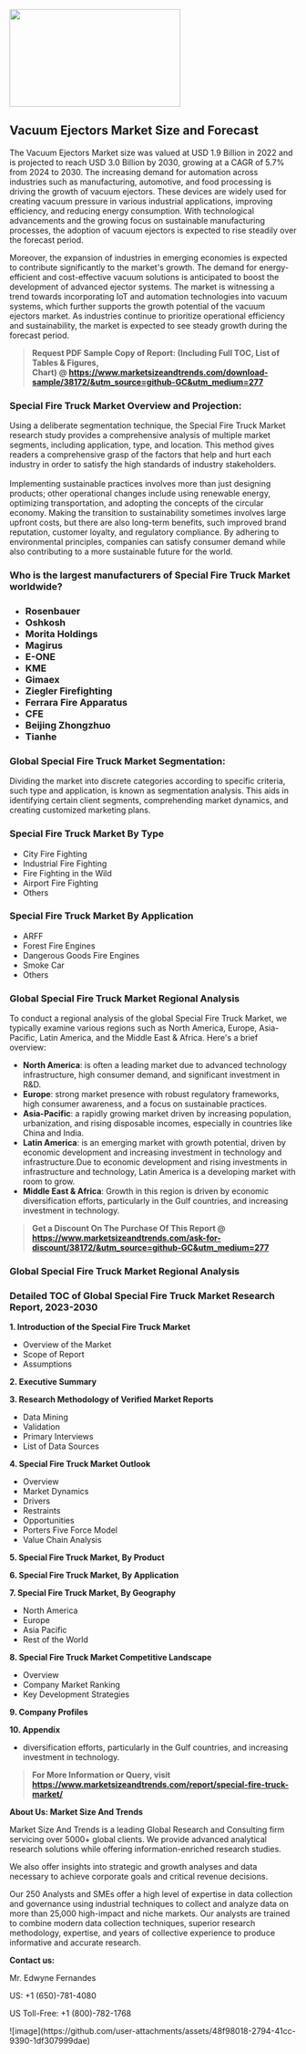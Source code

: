 <p><img class="alignnone size-medium wp-image-20088" src="https://ffe5etoiles.com/wp-content/uploads/2024/12/MST1-300x171.png" alt="" width="300" height="171" /></p><h2>Vacuum Ejectors Market Size and Forecast</h2><p>The Vacuum Ejectors Market size was valued at USD 1.9 Billion in 2022 and is projected to reach USD 3.0 Billion by 2030, growing at a CAGR of 5.7% from 2024 to 2030. The increasing demand for automation across industries such as manufacturing, automotive, and food processing is driving the growth of vacuum ejectors. These devices are widely used for creating vacuum pressure in various industrial applications, improving efficiency, and reducing energy consumption. With technological advancements and the growing focus on sustainable manufacturing processes, the adoption of vacuum ejectors is expected to rise steadily over the forecast period.</p><p>Moreover, the expansion of industries in emerging economies is expected to contribute significantly to the market's growth. The demand for energy-efficient and cost-effective vacuum solutions is anticipated to boost the development of advanced ejector systems. The market is witnessing a trend towards incorporating IoT and automation technologies into vacuum systems, which further supports the growth potential of the vacuum ejectors market. As industries continue to prioritize operational efficiency and sustainability, the market is expected to see steady growth during the forecast period.</p></p><blockquote id="" class=""><strong>Request PDF Sample Copy of Report: (Including Full TOC, List of Tables &amp; Figures, Chart)&nbsp;@&nbsp;<strong><a href="https://www.marketsizeandtrends.com/download-sample/38172/&utm_source=github-GC&utm_medium=277" target="_blank">https://www.marketsizeandtrends.com/download-sample/38172/&utm_source=github-GC&utm_medium=277</a></strong></strong></blockquote><h3 id="" class="">Special Fire Truck Market&nbsp;Overview and Projection:</h3><p id="" class="">Using a deliberate segmentation technique, the Special Fire Truck Market research study provides a comprehensive analysis of multiple market segments, including application, type, and location. This method gives readers a comprehensive grasp of the factors that help and hurt each industry in order to satisfy the high standards of industry stakeholders. <br /> <br />Implementing sustainable practices involves more than just designing products; other operational changes include using renewable energy, optimizing transportation, and adopting the concepts of the circular economy. Making the transition to sustainability sometimes involves large upfront costs, but there are also long-term benefits, such improved brand reputation, customer loyalty, and regulatory compliance. By adhering to environmental principles, companies can satisfy consumer demand while also contributing to a more sustainable future for the world.</p><h3 id="" class="">Who is the largest manufacturers of&nbsp;Special Fire Truck Market worldwide?</h3><h3 class=""><p><ul><li>Rosenbauer </li><li> Oshkosh </li><li> Morita Holdings </li><li> Magirus </li><li> E-ONE </li><li> KME </li><li> Gimaex </li><li> Ziegler Firefighting </li><li> Ferrara Fire Apparatus </li><li> CFE </li><li> Beijing Zhongzhuo </li><li> Tianhe</li></ul></p></h3><h3 id="" class="">Global&nbsp;Special Fire Truck Market Segmentation:</h3><p id="" class="">Dividing the market into discrete categories according to specific criteria, such type and application, is known as segmentation analysis. This aids in identifying certain client segments, comprehending market dynamics, and creating customized marketing plans.</p><h3 id="" class="">Special Fire Truck Market&nbsp;By Type</h3><p><p><ul><li>City Fire Fighting </li><li> Industrial Fire Fighting </li><li> Fire Fighting in the Wild </li><li> Airport Fire Fighting </li><li> Others</p></li></ul></p></p><h3 id="" class="">Special Fire Truck Market&nbsp;By Application</h3><p class=""><p><ul><li>ARFF </li><li> Forest Fire Engines </li><li> Dangerous Goods Fire Engines </li><li> Smoke Car </li><li> Others</li></ul></p></p><h3 id="" class="">Global Special Fire Truck Market Regional Analysis</h3><p id="" class="">To conduct a regional analysis of the global Special Fire Truck Market, we typically examine various regions such as North America, Europe, Asia-Pacific, Latin America, and the Middle East &amp; Africa. Here's a brief overview:</p><ul><li><strong>North America</strong>: is often a leading market due to advanced technology infrastructure, high consumer demand, and significant investment in R&amp;D.</li><li><strong>Europe</strong>: strong market presence with robust regulatory frameworks, high consumer awareness, and a focus on sustainable practices.</li><li><strong>Asia-Pacific</strong>: a rapidly growing market driven by increasing population, urbanization, and rising disposable incomes, especially in countries like China and India.</li><li><strong>Latin America</strong>: is an emerging market with growth potential, driven by economic development and increasing investment in technology and infrastructure.Due to economic development and rising investments in infrastructure and technology, Latin America is a developing market with room to grow.</li><li><strong>Middle East &amp; Africa</strong>: Growth in this region is driven by economic diversification efforts, particularly in the Gulf countries, and increasing investment in technology.</li></ul><blockquote id="" class=""><strong>Get a Discount On The Purchase Of This Report @ <strong><a href="https://www.marketsizeandtrends.com/ask-for-discount/38172/&utm_source=github-GC&utm_medium=277" target="_blank">https://www.marketsizeandtrends.com/ask-for-discount/38172/&utm_source=github-GC&utm_medium=277</a></strong></strong></blockquote><h3 id="" class="">Global Special Fire Truck Market Regional Analysis</h3><h3 id="" class="">Detailed TOC of Global Special Fire Truck Market Research Report, 2023-2030</h3><p id="" class=""><strong>1. Introduction of the Special Fire Truck Market</strong></p><ul><li>Overview of the Market</li><li>Scope of Report</li><li>Assumptions</li></ul><p id="" class=""><strong>2. Executive Summary</strong></p><p id="" class=""><strong>3. Research Methodology of Verified Market Reports</strong></p><ul><li>Data Mining</li><li>Validation</li><li>Primary Interviews</li><li>List of Data Sources</li></ul><p id="" class=""><strong>4. Special Fire Truck Market Outlook</strong></p><ul><li>Overview</li><li>Market Dynamics</li><li>Drivers</li><li>Restraints</li><li>Opportunities</li><li>Porters Five Force Model</li><li>Value Chain Analysis</li></ul><p id="" class=""><strong>5. Special Fire Truck Market, By Product</strong></p><p id="" class=""><strong>6. Special Fire Truck Market, By Application</strong></p><p id="" class=""><strong>7. Special Fire Truck Market, By Geography</strong></p><ul><li>North America</li><li>Europe</li><li>Asia Pacific</li><li>Rest of the World</li></ul><p id="" class=""><strong>8. Special Fire Truck Market Competitive Landscape</strong></p><ul><li>Overview</li><li>Company Market Ranking</li><li>Key Development Strategies</li></ul><p id="" class=""><strong>9. Company Profiles</strong></p><p id="" class=""><strong>10. Appendix</strong></p><ul><li>diversification efforts, particularly in the Gulf countries, and increasing investment in technology.</li></ul><blockquote id="" class=""><strong>For More Information or Query, visit <strong><strong><a href="https://www.marketsizeandtrends.com/report/special-fire-truck-market/" target="_blank">https://www.marketsizeandtrends.com/report/special-fire-truck-market/</a></strong></strong></strong></blockquote><p id="" class=""><strong>About Us: Market Size And Trends</strong></p><p id="" class="">Market Size And Trends is a leading Global Research and Consulting firm servicing over 5000+ global clients. We provide advanced analytical research solutions while offering information-enriched research studies.</p><p id="" class="">We also offer insights into strategic and growth analyses and data necessary to achieve corporate goals and critical revenue decisions.</p><p id="" class="">Our 250 Analysts and SMEs offer a high level of expertise in data collection and governance using industrial techniques to collect and analyze data on more than 25,000 high-impact and niche markets. Our analysts are trained to combine modern data collection techniques, superior research methodology, expertise, and years of collective experience to produce informative and accurate research.</p><p id="" class=""><strong>Contact us:</strong></p><p id="" class="">Mr. Edwyne Fernandes</p><p id="" class="">US: +1 (650)-781-4080</p><p id="" class="">US Toll-Free: +1 (800)-782-1768</p>
![image](https://github.com/user-attachments/assets/48f98018-2794-41cc-9390-1df307999dae)
